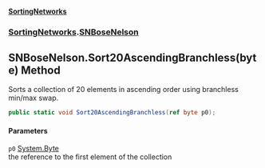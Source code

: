 #### [SortingNetworks](index.md 'index')
### [SortingNetworks](SortingNetworks.md 'SortingNetworks').[SNBoseNelson](SortingNetworks_SNBoseNelson.md 'SortingNetworks.SNBoseNelson')
## SNBoseNelson.Sort20AscendingBranchless(byte) Method
Sorts a collection of 20 elements in ascending order using branchless min/max swap.  
```csharp
public static void Sort20AscendingBranchless(ref byte p0);
```
#### Parameters
<a name='SortingNetworks_SNBoseNelson_Sort20AscendingBranchless(byte)_p0'></a>
`p0` [System.Byte](https://docs.microsoft.com/en-us/dotnet/api/System.Byte 'System.Byte')  
the reference to the first element of the collection
  
